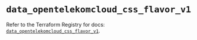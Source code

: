 # `data_opentelekomcloud_css_flavor_v1`

Refer to the Terraform Registry for docs: [`data_opentelekomcloud_css_flavor_v1`](https://registry.terraform.io/providers/opentelekomcloud/opentelekomcloud/1.36.43/docs/data-sources/css_flavor_v1).
